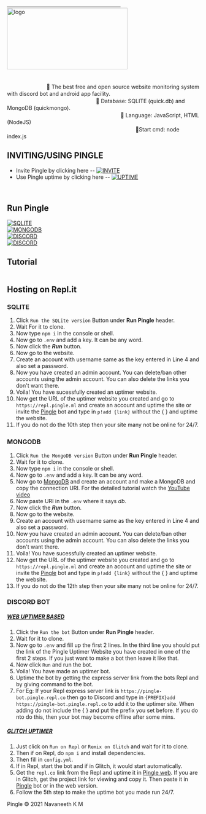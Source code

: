 <div class="header">
            <a href="https://github.com/navaneethkm004/Pingle">ㅤㅤㅤㅤㅤㅤㅤㅤㅤㅤㅤㅤㅤㅤㅤㅤㅤㅤㅤㅤㅤㅤㅤ<img src="https://github.com/navaneethkm004/my-images/blob/main/logo-pingle.png?raw=true" alt="logo" width="314" height="160" /></a>ㅤ
    </div>
<br>

ㅤㅤㅤㅤㅤㅤㅤㅤ🍭 The best free and open source website monitoring system with discord bot and android app facility.<br>
ㅤㅤㅤㅤㅤㅤㅤㅤㅤㅤㅤㅤㅤㅤㅤㅤㅤㅤ🍬 Database: SQLITE (quick.db) and MongoDB (quickmongo).<br>
ㅤㅤㅤㅤㅤㅤㅤㅤㅤㅤㅤㅤㅤㅤㅤㅤㅤㅤㅤㅤㅤㅤㅤ🍫 Language: JavaScript, HTML (NodeJS)<br>
ㅤㅤㅤㅤㅤㅤㅤㅤㅤㅤㅤㅤㅤㅤㅤㅤㅤㅤㅤㅤㅤㅤㅤㅤㅤㅤ🧁Start cmd: node index.js<br>

## INVITING/USING PINGLE
- Invite Pingle by clicking here -- [![INVITE](https://img.shields.io/badge/INVITE-Pingle%20Bot-blue)](https://discord.com/oauth2/authorize?client_id=809212990427365416&scope=bot&permissions=486464)<br>
- Use Pingle uptime by clicking here -- [![UPTIME](https://img.shields.io/badge/WEB-Pingle%20Uptimer-orange)](https://repl.pingle.ml)<br>
<br>

## Run Pingle<br>
[![SQLITE](https://img.shields.io/badge/SQLITE-Run%20the%20SQLite%20version-blue)](https://repl.it/github/pingle-uptimer/pingle-sqlite)<br>
[![MONGODB](https://img.shields.io/badge/MONGODB-Run%20the%20MongoDB%20version-green)](https://repl.it/github/pingle-uptimer/pingle-mongo)<br>
[![DISCORD](https://img.shields.io/badge/DISCORD-Run%20the%20bot-red)](https://repl.it/github/pingle-uptimer/pingle-bot)<br>
[![DISCORD](https://img.shields.io/badge/DISCORD-Run%20the%20Glitch%20uptimer-maroon)](https://repl.it/github/pingle-uptimer/pingle-glitch)

## Tutorial
[<img src="">]()


## Hosting on Repl.it 

### SQLITE
1. Click <code>Run the SQLite version</code> Button under **Run Pingle** header.
2. Wait For it to clone.
3. Now type <code>npm i</code> in the console or shell.
4. Now go to `.env` and add a key. It can be any word.
5. Now click the ***Run*** button.
6. Now go to the website.
7. Create an account with username same as the key entered in Line 4 and also set a password.
8. Now you have created an admin account. You can delete/ban other accounts using the admin account. You can also delete the links you don't want there.
9. Voila! You have sucessfully created an uptimer website.
10. Now get the URL of the uptimer website you created and go to `https://repl.pingle.ml` and create an account and uptime the site or invite the [Pingle](https://discord.com/oauth2/authorize?client_id=809212990427365416&scope=bot&permissions=486464) bot and type in `p!add {link}`
without the { } and uptime the website.
11. If you do not do the 10th step then your site many not be online for 24/7.

### MONGODBㅤ
1. Click <code>Run the MongoDB version</code> Button under **Run Pingle** header.
2. Wait for it to clone.
3. Now type <code>npm i</code> in the console or shell.
4. Now go to `.env` and add a key. It can be any word.
5. Now go to [MongoDB](https://atlas.mongodb.com) and create an account and make a MongoDB and copy the connection URI. For the detailed tutorial watch the [YouTube video]()
6. Now paste URI in the `.env` where it says *db*.
7. Now click the ***Run*** button.
8. Now go to the website.
9. Create an account with username same as the key entered in Line 4 and also set a password.
10. Now you have created an admin account. You can delete/ban other accounts using the admin account. You can also delete the links you don't want there.
11. Voila! You have sucessfully created an uptimer website.
12. Now get the URL of the uptimer website you created and go to `https://repl.pingle.ml` and create an account and uptime the site or invite the [Pingle](https://discord.com/oauth2/authorize?client_id=809212990427365416&scope=bot&permissions=486464) bot and type in `p!add {link}`
without the { } and uptime the website.
13. If you do not do the 12th step then your site many not be online for 24/7.

### DISCORD BOT
##### <u>WEB UPTIMER BASED</u>
1. Click the <code>Run the bot</code> Button under **Run Pingle** header.
2. Wait for it to clone.
3. Now go to `.env` and fill up the first 2 lines. In the third line you should put the link of the Pingle Uptimer Website you have created in one of the first 2 steps. If you just want to make a bot then leave it like that.
4. Now click `Run` and run the bot. 
5. Voila! You have made an uptimer bot.
6. Uptime the bot by getting the express server link from the bots Repl and by giving command to the bot. 
7. For Eg: If your Repl express server link is `https://pingle-bot.pingle.repl.co` then go to Discord and type in `{PREFIX}add https://pingle-bot.pingle.repl.co` to add it to the uptimer site. When adding do not include the { } and put the prefix you set before. If you do nto do this, then your bot may become offline after some mins.

##### <u>GLITCH UPTIMER</u>
1. Just click on `Run on Repl` or `Remix on Glitch` and wait for it to clone.
2. Then if on Repl, do `npm i` and install dependencies.
3. Then fill in `config.yml`.
4. If in Repl, start the bot and if in Glitch, it would start automatically.
5. Get the `repl.co` link from the Repl and uptime it in [Pingle web](https://repl.pingle.ml). If you are in Glitch, get the project link for viewing and copy it. Then paste it in [Pingle](https://discord.com/oauth2/authorize?client_id=809212990427365416&scope=bot&permissions=486464) bot or in the web version.
6. Follow the 5th step to make the uptime bot you made run 24/7.


Pingle   &copy; 2021 Navaneeth K M
